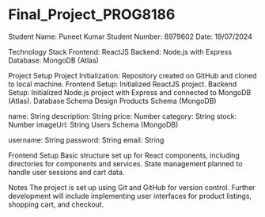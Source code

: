 # Final_Project_PROG8186

Student Name: Puneet Kumar
Student Number: 8979602
Date: 19/07/2024

Technology Stack
Frontend: ReactJS
Backend: Node.js with Express
Database: MongoDB (Atlas)

Project Setup
Project Initialization: Repository created on GitHub and cloned to local machine.
Frontend Setup: Initialized ReactJS project.
Backend Setup: Initialized Node.js project with Express and connected to MongoDB (Atlas).
Database Schema Design
Products Schema (MongoDB)

name: String
description: String
price: Number
category: String
stock: Number
imageUrl: String
Users Schema (MongoDB)

username: String
password: String
email: String


Frontend Setup
Basic structure set up for React components, including directories for components and services.
State management planned to handle user sessions and cart data.

Notes
The project is set up using Git and GitHub for version control.
Further development will include implementing user interfaces for product listings, shopping cart, and checkout.

